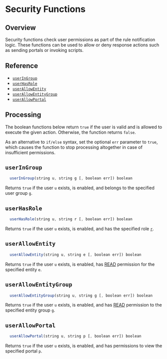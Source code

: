 # Security Functions

## Overview

Security functions check user permissions as part of the rule notification logic. These functions can be used to allow or deny response actions such as sending portals or invoking scripts.

## Reference

* [`userInGroup`](#useringroup)
* [`userHasRole`](#userhasrole)
* [`userAllowEntity`](#userallowentity)
* [`userAllowEntityGroup`](#userallowentitygroup)
* [`userAllowPortal`](#userallowportal)

## Processing

The boolean functions below return `true` if the user is valid and is allowed to execute the given action. Otherwise, the function returns `false`.

As an alternative to `if/else` syntax, set the optional `err` parameter to `true`, which causes the function to stop processing altogether in case of insufficient permissions.

## `userInGroup`

```javascript
  userInGroup(string u, string g [, boolean err]) boolean
```

Returns `true` if the user `u` exists, is enabled, and belongs to the specified user group `g`.

## `userHasRole`

```javascript
  userHasRole(string u, string r [, boolean err]) boolean
```

Returns `true` if the user `u` exists, is enabled, and has the specified role [`r`](../administration/user-authorization.md#role-based-access-control).

## `userAllowEntity`

```javascript
  userAllowEntity(string u, string e [, boolean err]) boolean
```

Returns `true` if the user `u` exists, is enabled, has [READ](../administration/user-authorization.md#entity-permissions) permission for the specified entity `e`.

## `userAllowEntityGroup`

```javascript
  userAllowEntityGroup(string u, string g [, boolean err]) boolean
```

Returns `true` if the user `u` exists, is enabled, and has [READ](../administration/user-authorization.md#entity-permissions) permission to the specified entity group `g`.

## `userAllowPortal`

```javascript
  userAllowPortal(string u, string p [, boolean err]) boolean
```

Returns `true` if the user `u` exists, is enabled, and has permissions to view the specified portal `p`.

